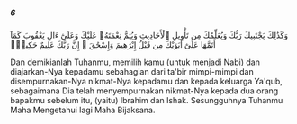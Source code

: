 ##### 6

<span class="ayah">وَكَذَٰلِكَ يَجْتَبِيكَ رَبُّكَ وَيُعَلِّمُكَ مِن تَأْوِيلِ ٱلْأَحَادِيثِ وَيُتِمُّ نِعْمَتَهُۥ عَلَيْكَ وَعَلَىٰٓ ءَالِ يَعْقُوبَ كَمَآ أَتَمَّهَا عَلَىٰٓ أَبَوَيْكَ مِن قَبْلُ إِبْرَٰهِيمَ وَإِسْحَٰقَ ۚ إِنَّ رَبَّكَ عَلِيمٌ حَكِيمٌۭ</span>

<span class="ayah_translation">Dan demikianlah Tuhanmu, memilih kamu (untuk menjadi Nabi) dan diajarkan-Nya kepadamu sebahagian dari ta'bir mimpi-mimpi dan disempurnakan-Nya nikmat-Nya kepadamu dan kepada keluarga Ya'qub, sebagaimana Dia telah menyempurnakan nikmat-Nya kepada dua orang bapakmu sebelum itu, (yaitu) Ibrahim dan Ishak. Sesungguhnya Tuhanmu Maha Mengetahui lagi Maha Bijaksana.</span>
